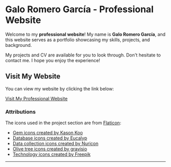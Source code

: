 # Galo Romero García - Professional Website

Welcome to my **professional website**! My name is **Galo Romero García**, and this website serves as a portfolio showcasing my skills, projects, and background. 

My projects and CV are available for you to look through. Don't hesitate to contact me. I hope you enjoy the experience!

## Visit My Website

You can view my website by clicking the link below:

[Visit My Professional Website](https://galoromero.github.io/)

### Attributions

The icons used in the project section are from [Flaticon](https://www.flaticon.com/): 
- [Gem icons created by Kason Koo](https://www.flaticon.com/free-icon/amber_8810488?term=amber&page=1&position=5&origin=search&related_id=8810488)
- [Database icons created by Eucalyp](https://www.flaticon.com/free-icon/relational_2758751?term=relational+database&page=1&position=1&origin=search&related_id=2758751)
- [Data collection icons created by Nuricon](https://www.flaticon.com/free-icon/data-collection_18115563?term=data+collection&page=4&position=75&origin=search&related_id=18115563)
- [Olive tree icons created by gravisio](https://www.flaticon.com/free-icon/olive-tree_18242083?term=olive&page=6&position=56&origin=search&related_id=18242083)
- [Technology icons created by Freepik](https://www.flaticon.com/free-icon/technology_4234261?related_id=4234255&origin=search)

---
